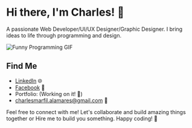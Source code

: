 # Hi there, I'm Charles! 👋

A passionate Web Developer/UI/UX Designer/Graphic Designer. I bring ideas to life through programming and design.

![Funny Programming GIF](https://media.giphy.com/media/Ws6T5PN7wHv3cY8xy8/giphy.gif)





## Find Me

- [LinkedIn](https://www.linkedin.com/in/charles-alamares-106601279/) 🌐
- [Facebook](https://www.facebook.com/AnnoyingASF) 💬
- Portfolio: (Working on it! 🚧)
- [charlesmarfil.alamares@gmail.com](mailto:charlesmarfil.alamares@gmail.com) 📧

Feel free to connect with me! Let's collaborate and build amazing things together or Hire me to build you something. Happy coding! 🚀
